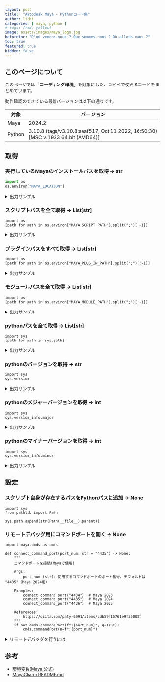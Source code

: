```yaml
---
layout: post
title:  "Autodesk Maya - Pythonコード集"
author: licht
categories: [ maya, python ]
# tags: [red, yellow]
image: assets/images/maya_logo.jpg
beforetoc: "D'où venons-nous ? Que sommes-nous ? Où allons-nous ?"
toc: true
featured: true
hidden: false
---
```


## このページについて

このページでは「**コーディング環境**」を対象にした、コピペで使えるコードをまとめています。

動作確認のできている最新バージョンは以下の通りです。


| 対象   | バージョン                                                                       |
| ------ | -------------------------------------------------------------------------------- |
| Maya   | 2024.2                                                                           |
| Python | 3.10.8 (tags/v3.10.8:aaaf517, Oct 11 2022, 16:50:30) [MSC v.1933 64 bit (AMD64)] |

## 取得

### 実行しているMayaのインストールパスを取得 -> str

```py
import os
os.environ["MAYA_LOCATION"]
```

<details>
  <summary>出力サンプル</summary>


```py
"C:/Program Files/Autodesk/Maya2024"
```


</details>

### スクリプトパスを全て取得 -> List[str]

```py:get_maya_script_paths
import os
[path for path in os.environ["MAYA_SCRIPT_PATH"].split(";")[:-1]]
```

<details>
  <summary>出力サンプル</summary>

```py
['C:/Users/owner/scripts',
 'C:/Users/owner/Documents/maya/2024/scripts',
 'C:/Users/owner/Documents/maya/scripts',
 'C:/Users/owner/Documents/maya/2024/presets',
 'C:/Users/owner/Documents/maya/2024/prefs/shelves',
 'C:/Users/owner/Documents/maya/2024/prefs/markingMenus',
 'C:/Users/owner/Documents/maya/2024/prefs/scripts',
 'C:/Program Files/Autodesk/Maya2024/scripts',
 'C:/Program Files/Autodesk/Maya2024/scripts/startup',
 'C:/Program Files/Autodesk/Maya2024/scripts/shelves',
 'C:/Program Files/Autodesk/Maya2024/scripts/others',
 'C:/Program Files/Autodesk/Maya2024/scripts/AETemplates',
 'C:/Program Files/Autodesk/Maya2024/scripts/unsupported',
 'C:/Program Files/Autodesk/Maya2024/scripts/paintEffects',
 'C:/Program Files/Autodesk/Maya2024/scripts/fluidEffects',
 'C:/Program Files/Autodesk/Maya2024/scripts/hair',
 'C:/Program Files/Autodesk/Maya2024/scripts/cloth',
 'C:/Program Files/Autodesk/Maya2024/scripts/live',
 'C:/Program Files/Autodesk/Maya2024/scripts/fur',
 'C:/Program Files/Autodesk/Maya2024/scripts/muscle',
 'C:/Program Files/Autodesk/Maya2024/scripts/turtle',
 'C:/Program Files/Autodesk/Maya2024/scripts/FBX',
 'C:/Program Files/Autodesk/Maya2024/scripts/mayaHIK',
 'C:/Program Files/Autodesk/Maya2024/plug-ins/ATF/scripts',
 'C:/Program Files/Autodesk/Bifrost/Maya2024/2.7.1.1/bifrost/scripts',
 'C:/Program Files/Common Files/Autodesk/ApplicationPlugins/bifrost/Contents/scripts',
 'C:/Program Files/Autodesk/LookdevX/Maya/2024/1.2.0/plug-ins/lookdevx/scripts',
 'C:/Program Files/Autodesk/Maya2024/plug-ins/MASH/scripts',
 'C:/Program Files/Autodesk/MayaUSD/Maya2024/0.25.0/mayausd/MayaUSD/plugin/adsk/scripts',
 'C:/Program Files/Autodesk/MayaUSD/Maya2024/0.25.0/mayausd/MayaUSD/lib/scripts',
 'C:/Program Files/Autodesk/MayaUSD/Maya2024/0.25.0/mayausd/USD/lib/python',
 'C:/Program Files/Autodesk/Maya2024/plug-ins/fbx/scripts',
 'C:/Program Files/Autodesk/Maya2024/plug-ins/camd/scripts',
 'C:/Program Files/Allegorithmic/Adobe Substance 3D for Maya/2024/scripts',
 'C:/Program Files/Autodesk/Maya2024/plug-ins/sweep/scripts',
 'C:/Program Files/Autodesk/Bifrost/Maya2024/2.7.1.1/vnn/scripts',
 'C:/Program Files/Autodesk/Maya2024/plug-ins/xgen/scripts',
 'C:/Program Files/Autodesk/LookdevX/Maya/2024/1.2.0/plug-ins/lookdevx/AEtemplate',
 'C:/Program Files/Autodesk/MayaUSD/Maya2024/0.25.0/mayausd/MayaUSD/lib/python']
```

</details>

### プラグインパスをすべて取得 -> List[str]

```py:get_maya_plugin_paths
import os
[path for path in os.environ["MAYA_PLUG_IN_PATH"].split(";")[:-1]]
```

<details>
  <summary>出力サンプル</summary>

```py
['C:/Users/owner/Documents/maya/2024/plug-ins',
 'C:/Users/owner/Documents/maya/plug-ins',
 'C:/Program Files/Autodesk/Maya2024/bin/plug-ins',
 'C:/Program Files/Autodesk/Maya2024/plug-ins/ATF/plug-ins',
 'C:/Program Files/Autodesk/Bifrost/Maya2024/2.7.1.1/bifrost/plug-ins',
 'C:/Program Files/Common '
 'Files/Autodesk/ApplicationPlugins/bifrost/Contents/plug-ins',
 'C:/Program '
 'Files/Autodesk/LookdevX/Maya/2024/1.2.0/plug-ins/lookdevx/plug-ins',
 'C:/Program Files/Autodesk/Maya2024/plug-ins/MASH/plug-ins',
 'C:/Program Files/Autodesk/MayaUSD/Maya2024/0.25.0/mayausd/MayaUSD/lib/maya',
 'C:/Program '
 'Files/Autodesk/MayaUSD/Maya2024/0.25.0/mayausd/MayaUSD/plugin/adsk/plugin',
 'C:/Program Files/Autodesk/Bifrost/Maya2024/2.7.1.1/bifrost/null',
 'C:/Program Files/Autodesk/Maya2024/plug-ins/fbx/plug-ins',
 'C:/Program Files/Autodesk/Maya2024/plug-ins/camd/plug-ins',
 'C:/Program Files/Allegorithmic/Adobe Substance 3D for Maya/2024/plug-ins',
 'C:/Program Files/Autodesk/Maya2024/plug-ins/sweep/plug-ins',
 'C:/Program Files/Autodesk/Bifrost/Maya2024/2.7.1.1/vnn/plug-ins',
 'C:/Program Files/Autodesk/Maya2024/plug-ins/xgen/plug-ins']
```

</details>

### モジュールパスを全て取得 -> List[str]

```py:get_maya_module_paths
import os
[path for path in os.environ["MAYA_MODULE_PATH"].split(";")[:-1]]
```

<details>
  <summary>出力サンプル</summary>

```py
['C:/Program Files/Autodesk/Maya2024/modules',
 'C:/Users/owner/Documents/maya/2024/modules',
 'C:/Users/owner/Documents/maya/modules']
```

</details>

### pythonパスを全て取得 -> List[str]

```py:get_python_paths
import sys
[path for path in sys.path]
```

<details>
  <summary>出力サンプル</summary>

```py
['C:/Users/owner/Documents/maya/2024/scripts/site-packages',
 'C:\\Program Files\\Autodesk\\Maya2024',
 'C:\\Program Files\\Autodesk\\Maya2024\\plug-ins\\ATF\\scripts',
 'C:\\Program Files\\Autodesk\\Bifrost\\Maya2024\\2.7.1.1\\bifrost\\scripts',
 'C:\\Program Files\\Common '
 'Files\\Autodesk\\ApplicationPlugins\\bifrost\\Contents\\scripts',
 'C:\\Program '
 'Files\\Autodesk\\LookdevX\\Maya\\2024\\1.2.0\\plug-ins\\lookdevx\\scripts',
 'C:\\Program Files\\Autodesk\\Maya2024\\plug-ins\\MASH\\scripts',
 'C:\\Program '
 'Files\\Autodesk\\MayaUSD\\Maya2024\\0.25.0\\mayausd\\MayaUSD\\plugin\\adsk\\scripts',
 'C:\\Program '
 'Files\\Autodesk\\MayaUSD\\Maya2024\\0.25.0\\mayausd\\MayaUSD\\lib\\scripts',
 'C:\\Program '
 'Files\\Autodesk\\MayaUSD\\Maya2024\\0.25.0\\mayausd\\USD\\lib\\python',
 'C:\\Program Files\\Autodesk\\Maya2024\\plug-ins\\fbx\\scripts',
 'C:\\Program Files\\Autodesk\\Maya2024\\plug-ins\\camd\\scripts',
 'C:\\Program Files\\Allegorithmic\\Adobe Substance 3D for Maya\\2024\\scripts',
 'C:\\Program Files\\Autodesk\\Maya2024\\plug-ins\\sweep\\scripts',
 'C:\\Program Files\\Autodesk\\Bifrost\\Maya2024\\2.7.1.1\\vnn\\scripts',
 'C:\\Program Files\\Autodesk\\Maya2024\\plug-ins\\xgen\\scripts',
 'C:\\Program '
 'Files\\Autodesk\\Bifrost\\Maya2024\\2.7.1.1\\bifrost\\python\\site-packages',
 'C:\\Program '
 'Files\\Autodesk\\LookdevX\\Maya\\2024\\1.2.0\\plug-ins\\lookdevx\\python',
 'C:\\Program '
 'Files\\Autodesk\\MayaUSD\\Maya2024\\0.25.0\\mayausd\\MayaUSD\\lib\\python',
 'C:\\Program Files\\Autodesk\\Maya2024\\bin\\python310.zip',
 'C:\\Program Files\\Autodesk\\Maya2024\\Python\\DLLs',
 'C:\\Program Files\\Autodesk\\Maya2024\\Python\\lib',
 'C:\\Program Files\\Autodesk\\Maya2024\\bin',
 'C:\\Program Files\\Autodesk\\Maya2024\\Python',
 'C:\\Program Files\\Autodesk\\Maya2024\\Python\\lib\\site-packages',
 'C:\\Users\\owner\\AppData\\Roaming\\Python\\Python310\\site-packages',
 'C:\\Program Files\\Autodesk\\Maya2024\\bin\\python310.zip\\lib-tk',
 'C:/Users/owner/Documents/maya/2024/prefs/scripts',
 'C:/Users/owner/Documents/maya/2024/scripts',
 'C:/Users/owner/Documents/maya/scripts']

```

</details>

### pythonのバージョンを取得 -> str

```py:get_python_version
import sys
sys.version
```

<details>
  <summary>出力サンプル</summary>

```py
3.10.8 (tags/v3.10.8:aaaf517, Oct 11 2022, 16:50:30) [MSC v.1933 64 bit (AMD64)]
```

</details>

### pythonのメジャーバージョンを取得 -> int

```py:get_python_major_version
import sys
sys.version_info.major
```

<details>
  <summary>出力サンプル</summary>

```py
3
```

</details>

### pythonのマイナーバージョンを取得 -> int

```py:get_python_minor_version
import sys
sys.version_info.minor
```

<details>
  <summary>出力サンプル</summary>

```py
10
```

</details>

## 設定

### スクリプト自身が存在するパスをPythonパスに追加 -> None

```py:set_self_path_to_sys_path
import sys
from pathlib import Path

sys.path.append(str(Path(__file__).parent))
```

### リモートデバッグ用にコマンドポートを開く -> None

```py:connect_command_port
import maya.cmds as cmds

def connect_command_port(port_num: str = "4435") -> None:
    """
    コマンドポートを接続(Mayaで使用)

    Args:
        port_num (str): 使用するコマンドポートのポート番号。デフォルトは "4435"（Maya 2024用）

    Examples:
        connect_command_port("4434")  # Maya 2023
        connect_command_port("4435")  # Maya 2024
        connect_command_port("4436")  # Maya 2025

    References:
        https://qiita.com/paty-6991/items/cdb59416761e9f35008f
    """
    if not cmds.commandPort(f":{port_num}", q=True):
        cmds.commandPort(n=f":{port_num}")
```

<details>
  <summary>リモートデバッグを行うには</summary>

この関数は単体では機能として成立しません。
以下のようなページを参考に、コードエディタ側の設定も行う必要があります。

- [MayaのスクリプトをPyCharmで楽にコーディングする](https://qiita.com/paty-6991/items/cdb59416761e9f35008f)
- [Visual Studio Codeの機能拡張「MayaCode」でスクリプトを直接MAYAに送信・実行する方法](https://liquidjumper.com/programming/python/visual-studio-code_mayacode_maya)

</details>


## 参考

- [環境変数(Maya 公式)](https://help.autodesk.com/view/MAYAUL/2024/JPN/?guid=GUID-925EB3B5-1839-45ED-AA2E-3184E3A45AC7)
- [MayaCharm README.md](https://github.com/cmcpasserby/MayaCharm/blob/master/README.md)
